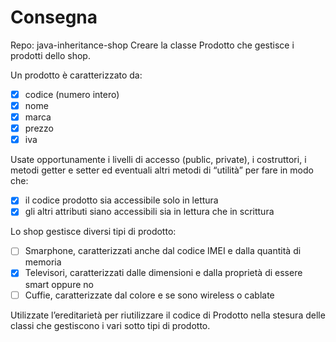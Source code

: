 # Consegna

Repo: java-inheritance-shop
Creare la classe Prodotto che gestisce i prodotti dello shop.

Un prodotto è caratterizzato da:

- [x] codice (numero intero)
- [x] nome
- [x] marca
- [x] prezzo
- [x] iva

Usate opportunamente i livelli di accesso (public, private), i costruttori, i metodi getter e setter ed eventuali altri metodi di “utilità” per fare in modo che:

- [x] il codice prodotto sia accessibile solo in lettura
- [x] gli altri attributi siano accessibili sia in lettura che in scrittura

Lo shop gestisce diversi tipi di prodotto:

- [ ] Smarphone, caratterizzati anche dal codice IMEI e dalla quantità di memoria
- [x] Televisori, caratterizzati dalle dimensioni e dalla proprietà di essere smart oppure no
- [ ] Cuffie, caratterizzate dal colore e se sono wireless o cablate

Utilizzate l’ereditarietà per riutilizzare il codice di Prodotto nella stesura delle classi che gestiscono i vari sotto tipi di prodotto.
